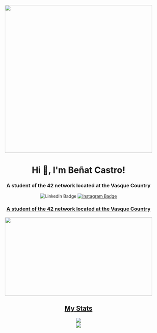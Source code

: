 <div id="header" align="center">
    <img src="https://media.giphy.com/media/gjrYDwbjnK8x36xZIO/giphy.gif" width="480" height "200"/>
</div>
<div id="greeting" align="center">
    <h1>Hi 👋, I'm Beñat Castro!</h1>
    <h3 align="center">A student of the 42 network located at the Vasque Country</h3>
</div>

<div id="badges" align="center">
    <a id="linkedin" href"https://www.linkedin.com/in/benatcastro/">
        <img src="https://img.shields.io/badge/LinkedIn-blue?style=for-the-badge&logo=linkedin&logoColor=white" alt="LinkedIn Badge"/>
    </a>
    <a id="instagram" href="https://www.instagram.com/benaatt__/">
        <img src="https://img.shields.io/badge/Instagram-fccc63?style=for-the-badge&logo=Instagram&logoColor=white" alt="Instagram Badge">
</div>
<h3 align="center">A student of the 42 network located at the Vasque Country</h3>
<div align="center">
  <img src=https://media.giphy.com/media/FqdGGgugkC4Xm/giphy.gif width="480" height="255"/>
</div>

<!--![GitHub stats](https://github-readme-stats.vercel.app/api?username=benatcastro&show_icons=true&theme=radical&hide_border=true&bg_color=0D1117) -->
<div id="stats" align="center">
    <h2>My Stats</h2>
    <div id="stats_1">
        <img src="https://github-readme-stats.vercel.app/api?username=benatcastro&show_icons=true&theme=radical&hide_border=true&bg_color=0D1117" />
    </div>
    <div id="streak">
        <img src="http://github-readme-streak-stats.herokuapp.com?user=benatcastro&theme=radical&hide_border=true&background=0D1117" />
    </div>
</div>





